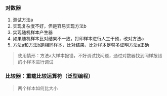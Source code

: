 ### 对数器

1. 测试方法a
2. 实现复杂度不好，但是容易实现方法b
3. 实现随机样本产生器
4. 如果随机样本比对结果不一致，打印样本进行人工干预，改对方法a
5. 方法a和方法b跑相同样本，比对结果，比对样本足够多证明方法a正确

> 使用情形：方法a大样本报错，不好调试找问题，通过对数器找到同样报错的小样本进行调试



### 比较器：重载比较运算符（泛型编程）

> 两个样本如何比大小